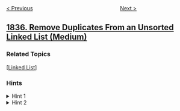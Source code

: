 <!--|This file generated by command(leetcode description); DO NOT EDIT.    |-->
<!--+----------------------------------------------------------------------+-->
<!--|@author    openset <openset.wang@gmail.com>                           |-->
<!--|@link      https://github.com/openset                                 |-->
<!--|@home      https://github.com/openset/leetcode                        |-->
<!--+----------------------------------------------------------------------+-->

[< Previous](../find-xor-sum-of-all-pairs-bitwise-and "Find XOR Sum of All Pairs Bitwise AND")
　　　　　　　　　　　　　　　　
[Next >](../sum-of-digits-in-base-k "Sum of Digits in Base K")

## [1836. Remove Duplicates From an Unsorted Linked List (Medium)](https://leetcode.com/problems/remove-duplicates-from-an-unsorted-linked-list "")



### Related Topics
  [[Linked List](../../tag/linked-list/README.md)]

### Hints
<details>
<summary>Hint 1</summary>
Is there a way we can know beforehand which nodes to delete?
</details>

<details>
<summary>Hint 2</summary>
Count the number of appearances for each number.
</details>
